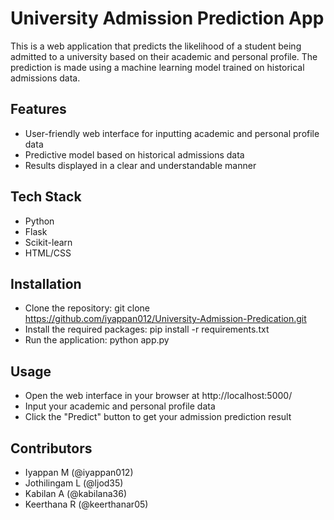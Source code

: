 # University Admission Prediction App

This is a web application that predicts the likelihood of a student being admitted to a university based on their academic and personal profile. The prediction is made using a machine learning model trained on historical admissions data.

## Features
- User-friendly web interface for inputting academic and personal profile data
- Predictive model based on historical admissions data
- Results displayed in a clear and understandable manner

## Tech Stack
- Python
- Flask
- Scikit-learn
- HTML/CSS

## Installation
- Clone the repository: git clone https://github.com/iyappan012/University-Admission-Predication.git
- Install the required packages: pip install -r requirements.txt
- Run the application: python app.py

## Usage
- Open the web interface in your browser at http://localhost:5000/
- Input your academic and personal profile data
- Click the "Predict" button to get your admission prediction result

## Contributors
- Iyappan M (@iyappan012)
- Jothilingam L (@ljod35)
- Kabilan A (@kabilana36)
- Keerthana R (@keerthanar05)
